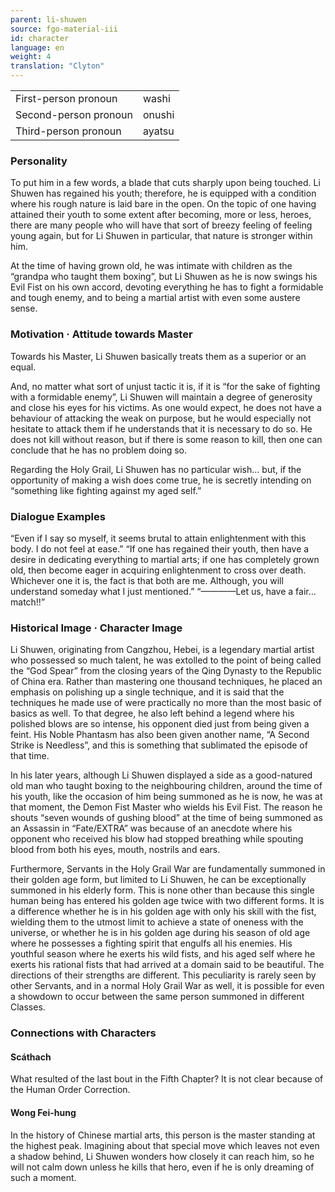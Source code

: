 ```yaml
---
parent: li-shuwen
source: fgo-material-iii
id: character
language: en
weight: 4
translation: "Clyton"
---
```


<table>
  <tr><td>First-person pronoun</td><td>washi</td></tr>
  <tr><td>Second-person pronoun</td><td>onushi</td></tr>
  <tr><td>Third-person pronoun</td><td>ayatsu</td></tr>
</table> 

### Personality

To put him in a few words, a blade that cuts sharply upon being touched. Li Shuwen has regained his youth; therefore, he is equipped with a condition where his rough nature is laid bare in the open. On the topic of one having attained their youth to some extent after becoming, more or less, heroes, there are many people who will have that sort of breezy feeling of feeling young again, but for Li Shuwen in particular, that nature is stronger within him.

At the time of having grown old, he was intimate with children as the “grandpa who taught them boxing”, but Li Shuwen as he is now swings his Evil Fist on his own accord, devoting everything he has to fight a formidable and tough enemy, and to being a martial artist with even some austere sense.

### Motivation · Attitude towards Master

Towards his Master, Li Shuwen basically treats them as a superior or an equal.

And, no matter what sort of unjust tactic it is, if it is “for the sake of fighting with a formidable enemy”, Li Shuwen will maintain a degree of generosity and close his eyes for his victims. As one would expect, he does not have a behaviour of attacking the weak on purpose, but he would especially not hesitate to attack them if he understands that it is necessary to do so. He does not kill without reason, but if there is some reason to kill, then one can conclude that he has no problem doing so.

Regarding the Holy Grail, Li Shuwen has no particular wish… but, if the opportunity of making a wish does come true, he is secretly intending on “something like fighting against my aged self.”

### Dialogue Examples

“Even if I say so myself, it seems brutal to attain enlightenment with this body. I do not feel at ease.”
“If one has regained their youth, then have a desire in dedicating everything to martial arts; if one has completely grown old, then become eager in acquiring enlightenment to cross over death. Whichever one it is, the fact is that both are me. Although, you will understand someday what I just mentioned.”
“————Let us, have a fair… match!!”

### Historical Image · Character Image

Li Shuwen, originating from Cangzhou, Hebei, is a legendary martial artist who possessed so much talent, he was extolled to the point of being called the “God Spear” from the closing years of the Qing Dynasty to the Republic of China era. Rather than mastering one thousand techniques, he placed an emphasis on polishing up a single technique, and it is said that the techniques he made use of were practically no more than the most basic of basics as well. To that degree, he also left behind a legend where his polished blows are so intense, his opponent died just from being given a feint. His Noble Phantasm has also been given another name, “A Second Strike is Needless”, and this is something that sublimated the episode of that time.

In his later years, although Li Shuwen displayed a side as a good-natured old man who taught boxing to the neighbouring children, around the time of his youth, like the occasion of him being summoned as he is now, he was at that moment, the Demon Fist Master who wields his Evil Fist. The reason he shouts “seven wounds of gushing blood” at the time of being summoned as an Assassin in “Fate/EXTRA” was because of an anecdote where his opponent who received his blow had stopped breathing while spouting blood from both his eyes, mouth, nostrils and ears.

Furthermore, Servants in the Holy Grail War are fundamentally summoned in their golden age form, but limited to Li Shuwen, he can be exceptionally summoned in his elderly form. This is none other than because this single human being has entered his golden age twice with two different forms. It is a difference whether he is in his golden age with only his skill with the fist, wielding them to the utmost limit to achieve a state of oneness with the universe, or whether he is in his golden age during his season of old age where he possesses a fighting spirit that engulfs all his enemies. His youthful season where he exerts his wild fists, and his aged self where he exerts his rational fists that had arrived at a domain said to be beautiful. The directions of their strengths are different. This peculiarity is rarely seen by other Servants, and in a normal Holy Grail War as well, it is possible for even a showdown to occur between the same person summoned in different Classes.

### Connections with Characters

#### Scáthach

What resulted of the last bout in the Fifth Chapter? It is not clear because of the Human Order Correction.

#### Wong Fei-hung

In the history of Chinese martial arts, this person is the master standing at the highest peak. Imagining about that special move which leaves not even a shadow behind, Li Shuwen wonders how closely it can reach him, so he will not calm down unless he kills that hero, even if he is only dreaming of such a moment.
